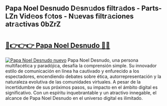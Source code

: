 ## Papa Noel Desnudo D𝚎sn𝚞dos filtr𝚊dos - Parts-LZn Vid𝚎os f𝚘tos - N𝚞evas filtr𝚊ciones atr𝚊ctivas 0bZrZ

# <h2><a href="http://mb9ib2r.tromn.icu/?c=Papa+Noel+Desnudo">🔗👉👉👉 Papa Noel Desnudo 🔗🔗</a></h2>

[![Papa Noel Desnudo nuevo](https://i.imgur.com/pEAQMta.gif)](http://mb9ib2r.tromn.icu/?c=Papa+Noel+Desnudo)
Papa Noel Desnudo, una persona multifacética y paradójica, desafía la comprensión simple. Su innovador estilo de comunicación en línea ha cautivado y enfurecido a los espectadores, encendiendo debates sobre ética, autorrepresentación y la naturaleza evolutiva de las comunidades virtuales. A pesar de la incertidumbre de sus próximos pasos, su impacto en el ámbito digital es significativo. Con un espíritu inquebrantable y un atractivo innegable, el alcance de Papa Noel Desnudo en el universo digital es ilimitado.
